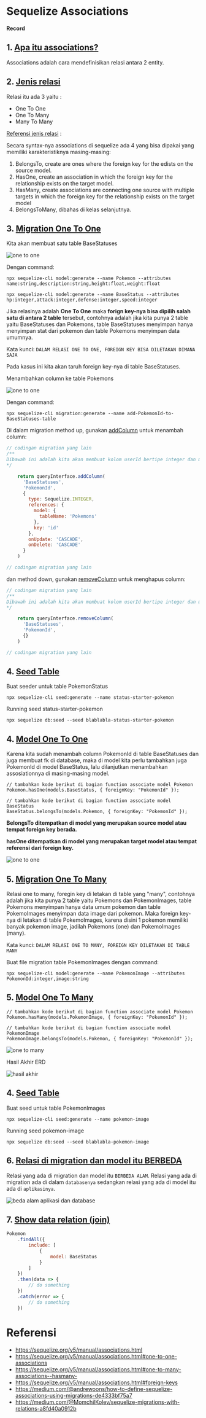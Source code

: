 # Sequelize Associations

**Record**

## 1. [Apa itu associations?](https://sequelize.org/v5/manual/associations.html)

Associations adalah cara mendefinisikan relasi antara 2 entity.

## 2. [Jenis relasi](https://sequelize.org/v5/manual/associations.html)
Relasi itu ada 3 yaitu :
- One To One
- One To Many
- Many To Many

[Referensi jenis relasi](https://database.guide/the-3-types-of-relationships-in-database-design/) :

Secara syntax-nya associations di sequelize ada 4 yang bisa dipakai yang memiliki karakteristiknya masing-masing:
1. BelongsTo, create are ones where the foreign key for the edists on the source model.
2. HasOne, create an association in which the foreign key for the relationship exists on the target model.
3. HasMany, create associations are connecting one source with multiple targets in which the foreign key for the relationship exists on the target model
4. BelongsToMany, dibahas di kelas selanjutnya.

## 3. [Migration One To One](https://sequelize.org/master/manual/migrations.html#migration-skeleton)


Kita akan membuat satu table BaseStatuses

![one to one](https://raw.githubusercontent.com/teddyKoerniadi/my-note/master/images/Screenshot_5.png)

Dengan command: 

```npx sequelize-cli model:generate --name Pokemon --attributes name:string,description:string,height:float,weight:float```

```npx sequelize-cli model:generate --name BaseStatus --attributes hp:integer,attack:integer,defense:integer,speed:integer```


Jika relasinya adalah **One To One** maka **forign key-nya bisa dipilih salah satu di antara 2 table** tersebut, contohnya adalah jika kita punya 2 table yaitu BaseStatuses dan Pokemons, table BaseStatuses menyimpan hanya menyimpan stat dari pokemon dan table Pokemons menyimpan data umumnya. 

Kata kunci:
`DALAM RELASI ONE TO ONE, FOREIGN KEY BISA DILETAKAN DIMANA SAJA`

Pada kasus ini kita akan taruh foreign key-nya di table BaseStatuses.

Menambahkan column ke table Pokemons

![one to one](https://raw.githubusercontent.com/teddyKoerniadi/my-note/master/images/w4d1-1to1.png)

Dengan command: 

```npx sequelize-cli migration:generate --name add-PokemonId-to-BaseStatuses-table```

Di dalam migration method up, gunakan [addColumn](https://sequelize.org/v6/class/src/dialects/abstract/query-interface.js~QueryInterface.html#instance-method-addColumn) untuk menambah column: 

```js
// codingan migration yang lain
/**
Dibawah ini adalah kita akan membuat kolom userId bertipe integer dan mereferensi ke table Users kolom id juga onUpdate dan onDeletenya 'cascade'
*/

    return queryInterface.addColumn(
      'BaseStatuses',
      'PokemonId',
      {
        type: Sequelize.INTEGER,
        references: {
          model: {
            tableName: 'Pokemons'
          },
          key: 'id'
        },
        onUpdate: 'CASCADE',
        onDelete: 'CASCADE'
      }
    )

// codingan migration yang lain
```

dan method down, gunakan [removeColumn](https://sequelize.org/master/class/lib/dialects/abstract/query-interface.js~QueryInterface.html#instance-method-removeColumn) untuk menghapus column: 

```js
// codingan migration yang lain
/**
Dibawah ini adalah kita akan membuat kolom userId bertipe integer dan mereferensi ke table Users kolom id juga onUpdate dan onDeletenya 'cascade'
*/

    return queryInterface.removeColumn(
      'BaseStatuses',
      'PokemonId',
      {}
    )

// codingan migration yang lain
```

## 4. [Seed Table](https://sequelize.org/v5/manual/migrations.html#creating-first-seed)

Buat seeder untuk table PokemonStatus
```
npx sequelize-cli seed:generate --name status-starter-pokemon
```

Running seed status-starter-pokemon
```
npx sequelize db:seed --seed blablabla-status-starter-pokemon
```

## 4. [Model One To One](https://sequelize.org/v5/manual/associations.html#one-to-one-associations)

Karena kita sudah menambah column PokemonId di table BaseStatuses dan juga membuat fk di database, maka di model kita perlu tambahkan juga PokemonId di model BaseStatus, lalu dilanjutkan menambahkan assosiationnya di masing-masing model. 

```
// tambahkan kode berikut di bagian function associate model Pokemon
Pokemon.hasOne(models.BaseStatus, { foreignKey: "PokemonId" });

// tambahkan kode berikut di bagian function associate model BaseStatus
BaseStatus.belongsTo(models.Pokemon, { foreignKey: "PokemonId" });
``` 

**BelongsTo ditempatkan di model yang merupakan source model atau tempat foreign key berada.**

**hasOne ditempatkan di model yang merupakan target model atau tempat referensi dari foreign key.**

![one to one](https://raw.githubusercontent.com/teddyKoerniadi/my-note/master/images/Screenshot_6.png)

## 5. [Migration One To Many](https://sequelize.org/v5/manual/associations.html#one-to-many-associations--hasmany-)

Relasi one to many, foregin key di letakan di table yang "many", contohnya adalah jika kita punya 2 table yaitu Pokemons dan PokemonImages, table Pokemons menyimpan hanya data umum pokemon dan table PokemoImages menyimpan data image dari pokemon. Maka foreign key-nya di letakan di table PokemoImages, karena disini 1 pokemon memiliki banyak pokemon image, jadilah Pokemons (one) dan PokemoImages (many).

Kata kunci:
```DALAM RELASI ONE TO MANY, FOREIGN KEY DILETAKAN DI TABLE MANY```

Buat file migration table PokemonImages dengan command:
```
npx sequelize-cli model:generate --name PokemonImage --attributes PokemonId:integer,image:string
```

## 5. [Model One To Many](https://sequelize.org/v5/manual/associations.html#one-to-many-associations--hasmany-)
```
// tambahkan kode berikut di bagian function associate model Pokemon
Pokemon.hasMany(models.PokemonImage, { foreignKey: "PokemonId" });

// tambahkan kode berikut di bagian function associate model PokemonImage
PokemonImage.belongsTo(models.Pokemon, { foreignKey: "PokemonId" });
``` 

![one to many](https://raw.githubusercontent.com/teddyKoerniadi/my-note/master/images/w4d1-1toM.png)

Hasil Akhir ERD

![hasil akhir](https://raw.githubusercontent.com/teddyKoerniadi/my-note/master/images/w4d1-v2.png)


## 4. [Seed Table](https://sequelize.org/v5/manual/migrations.html#creating-first-seed)

Buat seed untuk table PokemonImages
```
npx sequelize-cli seed:generate --name pokemon-image
```

Running seed pokemon-image
```
npx sequelize db:seed --seed blablabla-pokemon-image
```

## 6. [Relasi di migration dan model itu BERBEDA](https://sequelize.org/v5/manual/associations.html)

Relasi yang ada di migration dan model itu `BERBEDA ALAM`. Relasi yang ada di migration ada di dalam `databasenya` sedangkan relasi yang ada di model itu ada di `aplikasinya`.

![beda alam aplikasi dan database](https://raw.githubusercontent.com/teddyKoerniadi/my-note/master/images/Screenshot_8.png)

## 7. [Show data relation (join)](https://sequelize.org/v5/manual/querying.html#relations---associations)
```js
Pokemon
    .findAll({
        include: [
            { 
                model: BaseStatus
            }
        ]
    })
    .then(data => {
        // do something
    })
    .catch(error => {
        // do something
    })
``` 

# Referensi 
- https://sequelize.org/v5/manual/associations.html
- https://sequelize.org/v5/manual/associations.html#one-to-one-associations
- https://sequelize.org/v5/manual/associations.html#one-to-many-associations--hasmany-
- https://sequelize.org/v5/manual/associations.html#foreign-keys
- https://medium.com/@andrewoons/how-to-define-sequelize-associations-using-migrations-de4333bf75a7
- https://medium.com/@MomchilKolev/sequelize-migrations-with-relations-a8fd40a0912b
